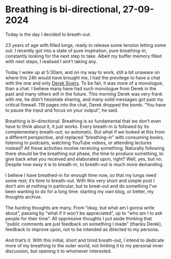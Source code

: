 # Breathing is bi-directional, 27-09-2024

Today is the day I decided to breath-out. \
\
23 years of age with filled lungs, ready to release some tension letting some out. I recently got into a state of pure inspiration, pure breathing-in, constantly looking for the next step to take. Albeit my buffer memory filled with next steps, I realised I aint’t taking any. \
\
Today I woke up at 5:30am, and on my way to work, still a bit unaware on where this 24h would have brought me, I had the previlege to have a chat with the one and only [Derek Sivers](https://sive.rs/). To be fair, it was more of a monologue, than a chat. I believe many have had such monologue from Derek in the past and many others will in the future. This morning Derek was very frank with me, he didn’t hesistate sharing, and many solid messages got past my critical firewall. 119 pages into the chat, Derek dropped the bomb. “You have to pause the input and focus on your output”, he said.\
\
Breathing is bi-directional. 
Breathing is so fundamental that we don’t even have to think about it, it just works. Every breath-in is followed by its complementary breath-out; so automatic. But what if we looked at this from a different perspective, and replaced “breathing-in” with consuming books, listening to podcasts, watching YouTube videos, or attending lectures instead? All these activities involve receiving something. Naturally following there should be the breathing out phase, the time to produce something, to give back what you received and elaborated upon, right? Well, yes, but no. Despite how easy it is to breath-in, to breath-out is much more demanding.\
\
I believe I have breathed-in for enough time now, so that my lungs need some rest; it’s time to breath-out. With this very short and simple post I don’t aim at nothing in particular, but to breat-out and do something I’ve been wanting to do for a long time: starting my own blog, or better, my thoughts archive. \
\
The hunting thoughts are many. From “okay, but what am I gonna write about”, passing by “what if it won’t be appreciated”, up to “who am I to ask people for their time”. All oppressive thoughts I put aside thinking that “public comments are just feedback on something I made” (thanks Derek), feedback to improve upon, not to be intended as directed to my persona.\
\
And that’s it. With this initial, short and timid breath-out, I intend to dedicate more of my breathing to the outer world, not limiting it to my personal inner discussion, but opening it to whomever interested.   